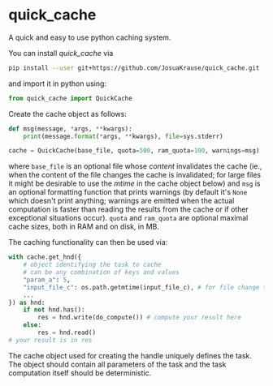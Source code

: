 # quick_cache
A quick and easy to use python caching system.

You can install *quick_cache* via
```bash
pip install --user git+https://github.com/JosuaKrause/quick_cache.git
```

and import it in python using:
```python
from quick_cache import QuickCache
```

Create the cache object as follows:
```python
def msg(message, *args, **kwargs):
    print(message.format(*args, **kwargs), file=sys.stderr)

cache = QuickCache(base_file, quota=500, ram_quota=100, warnings=msg)
```
where `base_file` is an optional file whose *content* invalidates
the cache (ie., when the content of the file changes the cache is invalidated;
for large files it might be desirable to use the *mtime* in the cache object below)
and `msg` is an optional formatting function that prints warnings
(by default it's `None` which doesn't print anything;
warnings are emitted when the actual computation is faster than
reading the results from the cache or if other exceptional situations occur).
`quota` and `ram_quota` are optional maximal cache sizes, both in RAM and on disk, in MB.

The caching functionality can then be used via:
```python
with cache.get_hnd({
    # object identifying the task to cache
    # can be any combination of keys and values
    "param_a": 5,
    "input_file_c": os.path.getmtime(input_file_c), # for file change time
    ...
}) as hnd:
    if not hnd.has():
        res = hnd.write(do_compute()) # compute your result here
    else:
        res = hnd.read()
# your result is in res
```
The cache object used for creating the handle uniquely defines
the task. The object should contain all parameters of the task
and the task computation itself should be deterministic.
